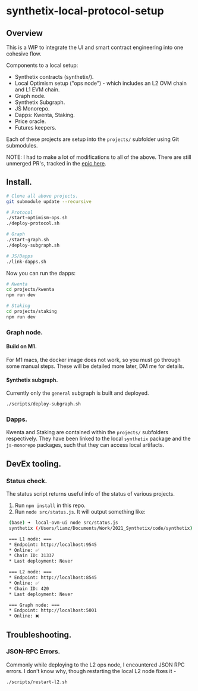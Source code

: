 # synthetix-local-protocol-setup

## Overview

This is a WIP to integrate the UI and smart contract engineering into one cohesive flow.

Components to a local setup:

 * Synthetix contracts (synthetix/).
 * Local Optimism setup ("ops node") - which includes an L2 OVM chain and L1 EVM chain.
 * Graph node.
 * Synthetix Subgraph.
 * JS Monorepo.
 * Dapps: Kwenta, Staking.
 * Price oracle.
 * Futures keepers.

Each of these projects are setup into the `projects/` subfolder using Git submodules. 

NOTE: I had to make a lot of modifications to all of the above. There are still unmerged PR's, tracked in the [epic here](https://github.com/Synthetixio/issues/issues/209).

## Install.

```sh
# Clone all above projects.
git submodule update --recursive

# Protocol
./start-optimism-ops.sh
./deploy-protocol.sh

# Graph
./start-graph.sh
./deploy-subgraph.sh

# JS/Dapps
./link-dapps.sh
```

Now you can run the dapps:

```sh
# Kwenta
cd projects/kwenta
npm run dev

# Staking
cd projects/staking
npm run dev
```

### Graph node.

#### Build on M1.

For M1 macs, the docker image does not work, so you must go through some manual steps. These will be detailed more later, DM me for details.

#### Synthetix subgraph.

Currently only the `general` subgraph is built and deployed.

```sh
./scripts/deploy-subgraph.sh
```

### Dapps.

Kwenta and Staking are contained within the `projects/` subfolders respectively. They have been linked to the local `synthetix` package and the `js-monorepo` packages, such that they can access local artifacts.

## DevEx tooling.

### Status check.

The status script returns useful info of the status of various projects.

 1. Run `npm install` in this repo.
 2. Run `node src/status.js`. It will output something like: 

   ```sh
    (base) ➜  local-ovm-ui node src/status.js
    synthetix (/Users/liamz/Documents/Work/2021_Synthetix/code/synthetix)

    === L1 node: ===
    * Endpoint: http://localhost:9545
    * Online: ✅
    * Chain ID: 31337
    * Last deployment: Never

    === L2 node: ===
    * Endpoint: http://localhost:8545
    * Online: ✅
    * Chain ID: 420
    * Last deployment: Never

    === Graph node: ===
    * Endpoint: http://localhost:5001
    * Online: ❌
   ```


## Troubleshooting.

### JSON-RPC Errors.

Commonly while deploying to the L2 ops node, I encountered JSON RPC errors. I don't know why, though restarting the local L2 node fixes it -

```sh
./scripts/restart-l2.sh
```